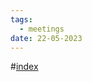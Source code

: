 ```yaml
---
tags:
  - meetings
date: 22-05-2023
---
```

#[index](notes/general-circle/old-gc-meetings/index.md) 
